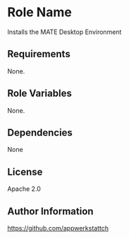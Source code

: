 Role Name
=========

Installs the MATE Desktop Environment

Requirements
------------

None.

Role Variables
--------------

None.

Dependencies
------------

None

License
-------

Apache 2.0

Author Information
------------------

https://github.com/appwerkstattch
